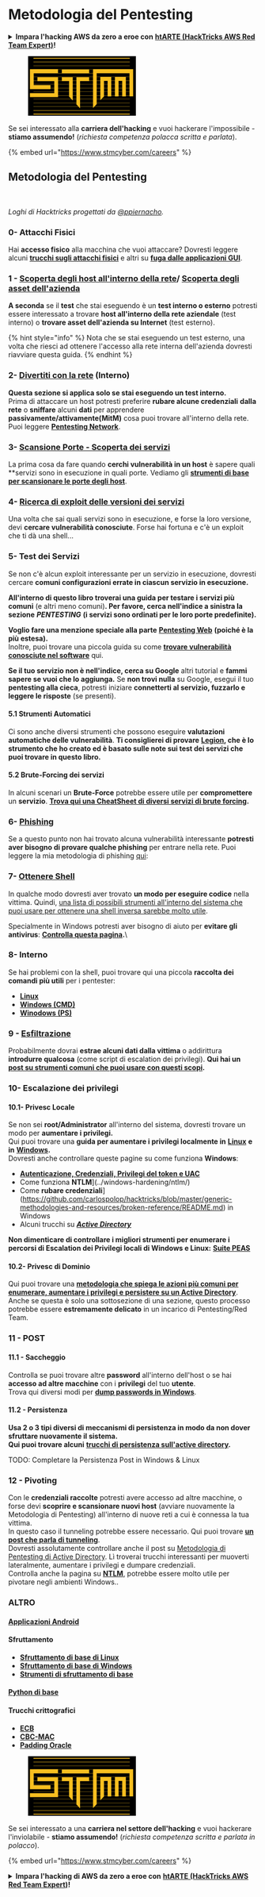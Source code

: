# Metodologia del Pentesting

<details>

<summary><strong>Impara l'hacking AWS da zero a eroe con</strong> <a href="https://training.hacktricks.xyz/courses/arte"><strong>htARTE (HackTricks AWS Red Team Expert)</strong></a><strong>!</strong></summary>

Altri modi per supportare HackTricks:

* Se vuoi vedere la tua **azienda pubblicizzata su HackTricks** o **scaricare HackTricks in PDF** Controlla i [**PIANI DI ABBONAMENTO**](https://github.com/sponsors/carlospolop)!
* Ottieni il [**merchandising ufficiale di PEASS & HackTricks**](https://peass.creator-spring.com)
* Scopri [**La Famiglia PEASS**](https://opensea.io/collection/the-peass-family), la nostra collezione di [**NFT esclusivi**](https://opensea.io/collection/the-peass-family)
* **Unisciti al** 💬 [**gruppo Discord**](https://discord.gg/hRep4RUj7f) o al [**gruppo telegram**](https://t.me/peass) o **seguici** su **Twitter** 🐦 [**@hacktricks\_live**](https://twitter.com/hacktricks\_live)**.**
* **Condividi i tuoi trucchi di hacking inviando PR a** [**HackTricks**](https://github.com/carlospolop/hacktricks) e [**HackTricks Cloud**](https://github.com/carlospolop/hacktricks-cloud) github repos.

</details>

<figure><img src="../.gitbook/assets/image (1) (1).png" alt=""><figcaption></figcaption></figure>

Se sei interessato alla **carriera dell'hacking** e vuoi hackerare l'impossibile - **stiamo assumendo!** (_richiesta competenza polacca scritta e parlata_).

{% embed url="https://www.stmcyber.com/careers" %}

## Metodologia del Pentesting

<figure><img src="../.gitbook/assets/HACKTRICKS-logo.svg" alt=""><figcaption></figcaption></figure>

_Loghi di Hacktricks progettati da_ [_@ppiernacho_](https://www.instagram.com/ppieranacho/)_._

### 0- Attacchi Fisici

Hai **accesso fisico** alla macchina che vuoi attaccare? Dovresti leggere alcuni [**trucchi sugli attacchi fisici**](../hardware-physical-access/physical-attacks.md) e altri su [**fuga dalle applicazioni GUI**](../hardware-physical-access/escaping-from-gui-applications.md).

### 1 - [Scoperta degli host all'interno della rete](pentesting-network/#discovering-hosts)/ [Scoperta degli asset dell'azienda](external-recon-methodology/)

**A seconda** se il **test** che stai eseguendo è un **test interno o esterno** potresti essere interessato a trovare **host all'interno della rete aziendale** (test interno) o **trovare asset dell'azienda su Internet** (test esterno).

{% hint style="info" %}
Nota che se stai eseguendo un test esterno, una volta che riesci ad ottenere l'accesso alla rete interna dell'azienda dovresti riavviare questa guida.
{% endhint %}

### **2-** [**Divertiti con la rete**](pentesting-network/) **(Interno)**

**Questa sezione si applica solo se stai eseguendo un test interno.**\
Prima di attaccare un host potresti preferire **rubare alcune credenziali** **dalla rete** o **sniffare** alcuni **dati** per apprendere **passivamente/attivamente(MitM)** cosa puoi trovare all'interno della rete. Puoi leggere [**Pentesting Network**](pentesting-network/#sniffing).

### 3- [Scansione Porte - Scoperta dei servizi](pentesting-network/#scanning-hosts)

La prima cosa da fare quando **cerchi vulnerabilità in un host** è sapere quali **servizi sono in esecuzione in quali porte. Vediamo gli [**strumenti di base per scansionare le porte degli host**](pentesting-network/#scanning-hosts).

### **4-** [Ricerca di exploit delle versioni dei servizi](search-exploits.md)

Una volta che sai quali servizi sono in esecuzione, e forse la loro versione, devi **cercare vulnerabilità conosciute**. Forse hai fortuna e c'è un exploit che ti dà una shell...

### **5-** Test dei Servizi

Se non c'è alcun exploit interessante per un servizio in esecuzione, dovresti cercare **comuni configurazioni errate in ciascun servizio in esecuzione.**

**All'interno di questo libro troverai una guida per testare i servizi più comuni** (e altri meno comuni)**. Per favore, cerca nell'indice a sinistra la sezione** _**PENTESTING**_ **(i servizi sono ordinati per le loro porte predefinite).**

**Voglio fare una menzione speciale alla parte** [**Pentesting Web**](../network-services-pentesting/pentesting-web/) **(poiché è la più estesa).**\
Inoltre, puoi trovare una piccola guida su come [**trovare vulnerabilità conosciute nel software**](search-exploits.md) qui.

**Se il tuo servizio non è nell'indice, cerca su Google** altri tutorial e **fammi sapere se vuoi che lo aggiunga.** Se **non trovi nulla** su Google, esegui il tuo **pentesting alla cieca**, potresti iniziare **connetterti al servizio, fuzzarlo e leggere le risposte** (se presenti).

#### 5.1 Strumenti Automatici

Ci sono anche diversi strumenti che possono eseguire **valutazioni automatiche delle vulnerabilità**. **Ti consiglierei di provare** [**Legion**](https://github.com/carlospolop/legion)**, che è lo strumento che ho creato ed è basato sulle note sui test dei servizi che puoi trovare in questo libro.**

#### **5.2 Brute-Forcing dei servizi**

In alcuni scenari un **Brute-Force** potrebbe essere utile per **compromettere** un **servizio**. [**Trova qui una CheatSheet di diversi servizi di brute forcing**](brute-force.md)**.**

### 6- [Phishing](phishing-methodology/)

Se a questo punto non hai trovato alcuna vulnerabilità interessante **potresti aver bisogno di provare qualche phishing** per entrare nella rete. Puoi leggere la mia metodologia di phishing [qui](phishing-methodology/):

### **7-** [**Ottenere Shell**](shells/)

In qualche modo dovresti aver trovato **un modo per eseguire codice** nella vittima. Quindi, [una lista di possibili strumenti all'interno del sistema che puoi usare per ottenere una shell inversa sarebbe molto utile](shells/).

Specialmente in Windows potresti aver bisogno di aiuto per **evitare gli antivirus**: [**Controlla questa pagina**](../windows-hardening/av-bypass.md)**.**\\

### 8- Interno

Se hai problemi con la shell, puoi trovare qui una piccola **raccolta dei comandi più utili** per i pentester:

* [**Linux**](../linux-hardening/useful-linux-commands.md)
* [**Windows (CMD)**](../windows-hardening/basic-cmd-for-pentesters.md)
* [**Winodows (PS)**](../windows-hardening/basic-powershell-for-pentesters/)

### **9 -** [**Esfiltrazione**](exfiltration.md)

Probabilmente dovrai **estrae alcuni dati dalla vittima** o addirittura **introdurre qualcosa** (come script di escalation dei privilegi). **Qui hai un** [**post su strumenti comuni che puoi usare con questi scopi**](exfiltration.md)**.**
### **10- Escalazione dei privilegi**

#### **10.1- Privesc Locale**

Se non sei **root/Administrator** all'interno del sistema, dovresti trovare un modo per **aumentare i privilegi.**\
Qui puoi trovare una **guida per aumentare i privilegi localmente in** [**Linux**](../linux-hardening/privilege-escalation/) **e in** [**Windows**](../windows-hardening/windows-local-privilege-escalation/)**.**\
Dovresti anche controllare queste pagine su come funziona **Windows**:

- [**Autenticazione, Credenziali, Privilegi del token e UAC**](../windows-hardening/authentication-credentials-uac-and-efs/)
- Come funziona **NTLM**](../windows-hardening/ntlm/)
- Come **rubare credenziali**](https://github.com/carlospolop/hacktricks/blob/master/generic-methodologies-and-resources/broken-reference/README.md) in Windows
- Alcuni trucchi su [_**Active Directory**_](../windows-hardening/active-directory-methodology/)

**Non dimenticare di controllare i migliori strumenti per enumerare i percorsi di Escalation dei Privilegi locali di Windows e Linux:** [**Suite PEAS**](https://github.com/carlospolop/privilege-escalation-awesome-scripts-suite)

#### **10.2- Privesc di Dominio**

Qui puoi trovare una [**metodologia che spiega le azioni più comuni per enumerare, aumentare i privilegi e persistere su un Active Directory**](../windows-hardening/active-directory-methodology/). Anche se questa è solo una sottosezione di una sezione, questo processo potrebbe essere **estremamente delicato** in un incarico di Pentesting/Red Team.

### 11 - POST

#### **11.1 - Saccheggio**

Controlla se puoi trovare altre **password** all'interno dell'host o se hai **accesso ad altre macchine** con i **privilegi** del tuo **utente**.\
Trova qui diversi modi per [**dump passwords in Windows**](https://github.com/carlospolop/hacktricks/blob/master/generic-methodologies-and-resources/broken-reference/README.md).

#### 11.2 - Persistenza

**Usa 2 o 3 tipi diversi di meccanismi di persistenza in modo da non dover sfruttare nuovamente il sistema.**\
**Qui puoi trovare alcuni** [**trucchi di persistenza sull'active directory**](../windows-hardening/active-directory-methodology/#persistence)**.**

TODO: Completare la Persistenza Post in Windows & Linux

### 12 - Pivoting

Con le **credenziali raccolte** potresti avere accesso ad altre macchine, o forse devi **scoprire e scansionare nuovi host** (avviare nuovamente la Metodologia di Pentesting) all'interno di nuove reti a cui è connessa la tua vittima.\
In questo caso il tunneling potrebbe essere necessario. Qui puoi trovare [**un post che parla di tunneling**](tunneling-and-port-forwarding.md).\
Dovresti assolutamente controllare anche il post su [Metodologia di Pentesting di Active Directory](../windows-hardening/active-directory-methodology/). Lì troverai trucchi interessanti per muoverti lateralmente, aumentare i privilegi e dumpare credenziali.\
Controlla anche la pagina su [**NTLM**](../windows-hardening/ntlm/), potrebbe essere molto utile per pivotare negli ambienti Windows..

### ALTRO

#### [Applicazioni Android](../mobile-pentesting/android-app-pentesting/)

#### **Sfruttamento**

- [**Sfruttamento di base di Linux**](../binary-exploitation/linux-exploiting-basic-esp.md)
- [**Sfruttamento di base di Windows**](../binary-exploitation/windows-exploiting-basic-guide-oscp-lvl.md)
- [**Strumenti di sfruttamento di base**](../binary-exploitation/basic-binary-exploitation-methodology/tools/)

#### [**Python di base**](python/)

#### **Trucchi crittografici**

- [**ECB**](../crypto-and-stego/electronic-code-book-ecb.md)
- [**CBC-MAC**](../crypto-and-stego/cipher-block-chaining-cbc-mac-priv.md)
- [**Padding Oracle**](../crypto-and-stego/padding-oracle-priv.md)

<figure><img src="../.gitbook/assets/image (1) (1).png" alt=""><figcaption></figcaption></figure>

Se sei interessato a una **carriera nel settore dell'hacking** e vuoi hackerare l'inviolabile - **stiamo assumendo!** (_richiesta competenza scritta e parlata in polacco_).

{% embed url="https://www.stmcyber.com/careers" %}

<details>

<summary><strong>Impara l'hacking di AWS da zero a eroe con</strong> <a href="https://training.hacktricks.xyz/courses/arte"><strong>htARTE (HackTricks AWS Red Team Expert)</strong></a><strong>!</strong></summary>

Altri modi per supportare HackTricks:

- Se vuoi vedere la tua **azienda pubblicizzata in HackTricks** o **scaricare HackTricks in PDF** Controlla i [**PIANI DI ABBONAMENTO**](https://github.com/sponsors/carlospolop)!
- Ottieni il [**merchandising ufficiale PEASS & HackTricks**](https://peass.creator-spring.com)
- Scopri [**The PEASS Family**](https://opensea.io/collection/the-peass-family), la nostra collezione di esclusive [**NFT**](https://opensea.io/collection/the-peass-family)
- **Unisciti al** 💬 [**gruppo Discord**](https://discord.gg/hRep4RUj7f) o al [**gruppo telegram**](https://t.me/peass) o **seguici** su **Twitter** 🐦 [**@hacktricks\_live**](https://twitter.com/hacktricks\_live)**.**
- **Condividi i tuoi trucchi di hacking inviando PR a** [**HackTricks**](https://github.com/carlospolop/hacktricks) e [**HackTricks Cloud**](https://github.com/carlospolop/hacktricks-cloud) github repos.

</details>

